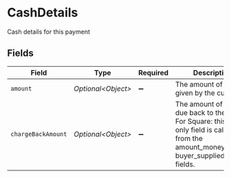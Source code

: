 # CashDetails

Cash details for this payment


## Fields

| Field                                                                                                                                             | Type                                                                                                                                              | Required                                                                                                                                          | Description                                                                                                                                       |
| ------------------------------------------------------------------------------------------------------------------------------------------------- | ------------------------------------------------------------------------------------------------------------------------------------------------- | ------------------------------------------------------------------------------------------------------------------------------------------------- | ------------------------------------------------------------------------------------------------------------------------------------------------- |
| `amount`                                                                                                                                          | *Optional\<Object>*                                                                                                                               | :heavy_minus_sign:                                                                                                                                | The amount of cash given by the customer.                                                                                                         |
| `chargeBackAmount`                                                                                                                                | *Optional\<Object>*                                                                                                                               | :heavy_minus_sign:                                                                                                                                | The amount of change due back to the buyer. For Square: this read-only field is calculated from the amount_money and buyer_supplied_money fields. |